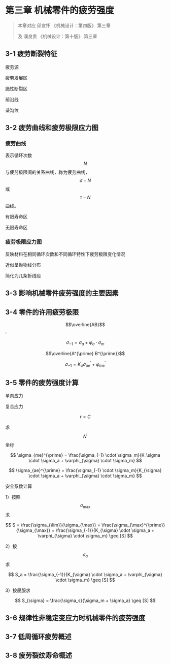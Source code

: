 # 第三章 机械零件的疲劳强度

> 本章对应 邱宣怀 《机械设计：第四版》 第三章
>
> 及 濮良贵 《机械设计：第十版》 第三章

## 3-1 疲劳断裂特征

疲劳源

疲劳发展区

脆性断裂区

前沿线

垄沟纹

## 3-2 疲劳曲线和疲劳极限应力图

### 疲劳曲线

表示循环次数 $$N$$ 与疲劳极限间的关系曲线，称为疲劳曲线，$$\sigma - N$$ 或 $$\tau -N$$ 曲线。

有限寿命区

无限寿命区

### 疲劳极限应力图

反映材料在相同循环次数和不同循环特性下疲劳极限变化情况

近似呈抛物线分布

简化为几条折线段

## 3-3 影响机械零件疲劳强度的主要因素

## 3-4 零件的许用疲劳极限

$$\overline{AB}$$ :

$$
\sigma_{-1} = \sigma_a + \varphi_{\sigma} \cdot \sigma_m
$$

$$\overline{A^{\prime} B^{\prime}}$$

$$
\sigma_{-1} = K_{\sigma} \sigma_{ae}^{\prime} + \varphi_{me}^{\prime}
$$

## 3-5 零件的疲劳强度计算

单向应力

复合应力

$$ r = C$$

求 $$N^{\prime}$$ 坐标

$$
\sigma_{me}^{\prime} = \frac{\sigma_{-1} \cdot \sigma_m}{K_\sigma \cdot \sigma_a + \varphi_{\sigma} \cdot \sigma_m}
$$

$$
\sigma_{ae}^{\prime} = \frac{\sigma_{-1} \cdot \sigma_m}{K_{\sigma} \cdot \sigma_a + \varphi_{\sigma} \cdot \sigma_m}
$$

安全系数计算

1）按照 $$\sigma_\max$$ 求

$$
S = \frac{\sigma_{\lim}}{\sigma_{\max}} = \frac{\sigma_{\max}^{\prime}}{\sigma_{\max}} = \frac{\sigma_{-1}}{K_{\sigma} \cdot \sigma_a + \varphi_{\sigma} \cdot \sigma_m} \geq [S]
$$

2）按 $$\sigma_a$$ 求

$$
S_a = \frac{\sigma_{-1}}{K_{\sigma} \cdot \sigma_a + \varphi_{\sigma} \cdot \sigma_m} \geq [S]
$$

3）按屈服求

$$
S_{\sigma} = \frac{\sigma_s}{\sigma_m + \sigma_a} \geq [S]
$$

## 3-6 规律性非稳定变应力时机械零件的疲劳强度

## 3-7 低周循环疲劳概述

## 3-8 疲劳裂纹寿命概述
